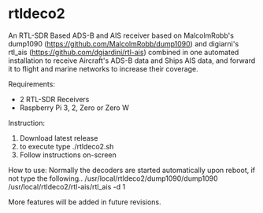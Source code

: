 # rtldeco2

An RTL-SDR Based ADS-B and AIS receiver based on MalcolmRobb's dump1090 (https://github.com/MalcolmRobb/dump1090) and digiarni's rtl_ais (https://github.com/dgiardini/rtl-ais) combined in one automated installation to receive Aircraft's ADS-B data and Ships AIS data, and forward it to flight and marine networks to increase their coverage.

Requirements:
- 2 RTL-SDR Receivers
- Raspberry Pi 3, 2, Zero or Zero W

Instruction:
1. Download latest release
2. to execute type ./rtldeco2.sh
3. Follow instructions on-screen

How to use:
Normally the decoders are started automatically upon reboot, if not type the following..
    /usr/local/rtldeco2/dump1090/dump1090
    /usr/local/rtldeco2/rtl-ais/rtl_ais -d 1

More features will be added in future revisions.
